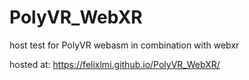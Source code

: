 # PolyVR_WebXR
host test for PolyVR webasm in combination with webxr

hosted at: https://felixlmi.github.io/PolyVR_WebXR/

